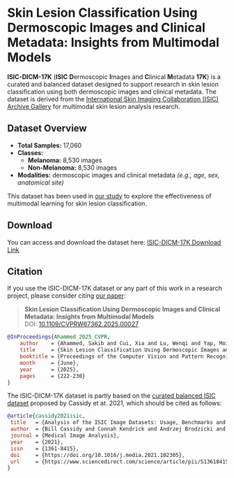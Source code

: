 # Skin Lesion Classification Using Dermoscopic Images and Clinical Metadata: Insights from Multimodal Models

**ISIC-DICM-17K** (**ISIC** **D**ermoscopic **I**mages and **C**linical **M**etadata **17K**) is a curated and balanced dataset designed to support research in skin lesion classification using both dermoscopic images and clinical metadata. The dataset is derived from the [International Skin Imaging Collaboration (ISIC) Archive Gallery](https://gallery.isic-archive.com/#!/topWithHeader/onlyHeaderTop/gallery) for multimodal skin lesion analysis research.

## Dataset Overview
- **Total Samples:** 17,060
- **Classes:**
    - **Melanoma:** 8,530 images
    - **Non-Melanoma:** 8,530 images
- **Modalities:** dermoscopic images and clinical metadata _(e.g., age, sex, anatomical site)_

This dataset has been used in [our study](https://www.openaccess.thecvf.com/content/CVPR2025W/MULA2025/papers/Ahammed_Skin_Lesion_Classification_Using_Dermoscopic_Images_and_Clinical_Metadata_Insights_CVPRW_2025_paper.pdf) to explore the effectiveness of multimodal learning for skin lesion classification.

## Download

You can access and download the dataset here: [ISIC-DICM-17K Download Link](https://api.isic-archive.com/collections/469/)

## Citation

If you use the ISIC-DICM-17K dataset or any part of this work in a research project, please consider citing [our paper](https://www.openaccess.thecvf.com/content/CVPR2025W/MULA2025/html/Ahammed_Skin_Lesion_Classification_Using_Dermoscopic_Images_and_Clinical_Metadata_Insights_CVPRW_2025_paper.html):

> **Skin Lesion Classification Using Dermoscopic Images and Clinical Metadata: Insights from Multimodal Models**  
> DOI: [10.1109/CVPRW67362.2025.00027](https://doi.org/10.1109/CVPRW67362.2025.00027)

```BibTex
@InProceedings{Ahammed_2025_CVPR,
    author    = {Ahammed, Sakib and Cui, Xia and Lu, Wenqi and Yap, Moi Hoon},
    title     = {Skin Lesion Classification Using Dermoscopic Images and Clinical Metadata: Insights from Multimodal Models},
    booktitle = {Proceedings of the Computer Vision and Pattern Recognition Conference (CVPR) Workshops},
    month     = {June},
    year      = {2025},
    pages     = {222-230}
}
```

The ISIC-DICM-17K dataset is partly based on the [curated balanced ISIC dataset](https://github.com/mmu-dermatology-research/isic_duplicate_removal_strategy) proposed by Cassidy et at. 2021, which should be cited as follows:

```BibTex
@article{cassidy2021isic,
 title   = {Analysis of the ISIC Image Datasets: Usage, Benchmarks and Recommendations},
 author  = {Bill Cassidy and Connah Kendrick and Andrzej Brodzicki and Joanna Jaworek-Korjakowska and Moi Hoon Yap},
 journal = {Medical Image Analysis},
 year    = {2021},
 issn    = {1361-8415},
 doi     = {https://doi.org/10.1016/j.media.2021.102305},
 url     = {https://www.sciencedirect.com/science/article/pii/S1361841521003509}
} 
```
